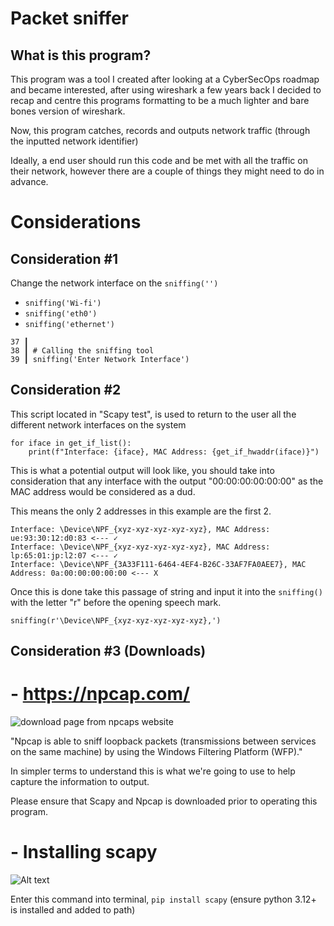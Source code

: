 # Packet sniffer

## What is this program?
This program was a tool I created after looking at a CyberSecOps roadmap and became interested, after using wireshark a few years back I decided to recap and centre this programs formatting to be a much lighter and bare bones version of wireshark.

Now, this program  catches, records and outputs network traffic (through the inputted network identifier)

Ideally, a end user should run this code and be met with all the traffic on their network, however there are a couple of things they might need to do in advance.


# Considerations

## Consideration #1
Change the network interface on the ``` sniffing('') ```

- ``` sniffing('Wi-fi') ```
- ``` sniffing('eth0') ```
- ``` sniffing('ethernet') ```

```
37 ┃      
38 ┃ # Calling the sniffing tool
39 ┃ sniffing('Enter Network Interface')

```


## Consideration #2

This script located in "Scapy test", is used to return to the user all the different network interfaces on the system

```
for iface in get_if_list():
    print(f"Interface: {iface}, MAC Address: {get_if_hwaddr(iface)}")
```
This is what a potential output will look like, you should take into consideration that any interface with the output "00:00:00:00:00:00" as the MAC address would be considered as a dud.

This means the only 2 addresses in this example are the first 2.
```
Interface: \Device\NPF_{xyz-xyz-xyz-xyz-xyz}, MAC Address: ue:93:30:12:d0:83 <--- ✓
Interface: \Device\NPF_{xyz-xyz-xyz-xyz-xyz}, MAC Address: lp:65:01:jp:l2:07 <--- ✓ 
Interface: \Device\NPF_{3A33F111-6464-4EF4-B26C-33AF7FA0AEE7}, MAC Address: 0a:00:00:00:00:00 <--- X
```

Once this is done take this passage of string and input it into the ```sniffing()``` with the letter "r" before the opening speech mark. 
```
sniffing(r'\Device\NPF_{xyz-xyz-xyz-xyz-xyz},')
```

## Consideration #3 (Downloads)



# - https://npcap.com/

![](https://media.discordapp.net/attachments/922264436767588352/1316943232331939930/image.png?ex=675ce276&is=675b90f6&hm=f080d9c9b029a58ae3bbca21dfdea51ef74542737a5e6e4a6a3651f5cf73ba51&=&format=webp&quality=lossless&width=752&height=671 "download page from npcaps website")

"Npcap is able to sniff loopback packets (transmissions between services on the same machine) by using the Windows Filtering Platform (WFP)."

In simpler terms to understand this is what we're going to use to help capture the information to output.

Please ensure that Scapy and Npcap is downloaded prior to operating this program.

# - Installing scapy
![Alt text](https://media.discordapp.net/attachments/1190043394395873412/1316945836810174535/image.png?ex=675ce4e3&is=675b9363&hm=6afe068067f3309c91738de3c3696e45d6e60bc2a44aec836e8aa57783b62f59&=&format=webp&quality=lossless "Screenshot of me downloading (already downloaded) scapy" )

Enter this command into terminal, ```pip install scapy``` (ensure python 3.12+ is installed and added to path)

